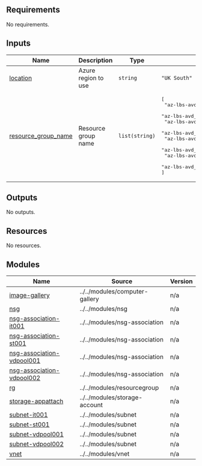 <!-- BEGIN_TF_DOCS -->
## Requirements

No requirements.

## Inputs

| Name | Description | Type | Default | Required |
|------|-------------|------|---------|:--------:|
| <a name="input_location"></a> [location](#input\_location) | Azure region to use | `string` | `"UK South"` | no |
| <a name="input_resource_group_name"></a> [resource\_group\_name](#input\_resource\_group\_name) | Resource group name | `list(string)` | <pre>[<br>  "az-lbs-avd_ext-network-p-rg",<br>  "az-lbs-avd_ext-appattach-p-rg",<br>  "az-lbs-avd_ext-gal-p-rg",<br>  "az-lbs-avd_ext-it-p-rg",<br>  "az-lbs-avd_ext-vdpool-p-rg001",<br>  "az-lbs-avd_ext-vdscaling-p-rg",<br>  "az-lbs-avd_ext-log-p-rg001",<br>  "az-lbs-avd_ext-vdpool-v-rg001"<br>]</pre> | no |

## Outputs

No outputs.

## Resources

No resources.

## Modules

| Name | Source | Version |
|------|--------|---------|
| <a name="module_image-gallery"></a> [image-gallery](#module\_image-gallery) | ../../modules/computer-gallery | n/a |
| <a name="module_nsg"></a> [nsg](#module\_nsg) | ../../modules/nsg | n/a |
| <a name="module_nsg-association-it001"></a> [nsg-association-it001](#module\_nsg-association-it001) | ../../modules/nsg-association | n/a |
| <a name="module_nsg-association-st001"></a> [nsg-association-st001](#module\_nsg-association-st001) | ../../modules/nsg-association | n/a |
| <a name="module_nsg-association-vdpool001"></a> [nsg-association-vdpool001](#module\_nsg-association-vdpool001) | ../../modules/nsg-association | n/a |
| <a name="module_nsg-association-vdpool002"></a> [nsg-association-vdpool002](#module\_nsg-association-vdpool002) | ../../modules/nsg-association | n/a |
| <a name="module_rg"></a> [rg](#module\_rg) | ../../modules/resourcegroup | n/a |
| <a name="module_storage-appattach"></a> [storage-appattach](#module\_storage-appattach) | ../../modules/storage-account | n/a |
| <a name="module_subnet-it001"></a> [subnet-it001](#module\_subnet-it001) | ../../modules/subnet | n/a |
| <a name="module_subnet-st001"></a> [subnet-st001](#module\_subnet-st001) | ../../modules/subnet | n/a |
| <a name="module_subnet-vdpool001"></a> [subnet-vdpool001](#module\_subnet-vdpool001) | ../../modules/subnet | n/a |
| <a name="module_subnet-vdpool002"></a> [subnet-vdpool002](#module\_subnet-vdpool002) | ../../modules/subnet | n/a |
| <a name="module_vnet"></a> [vnet](#module\_vnet) | ../../modules/vnet | n/a |
<!-- END_TF_DOCS -->